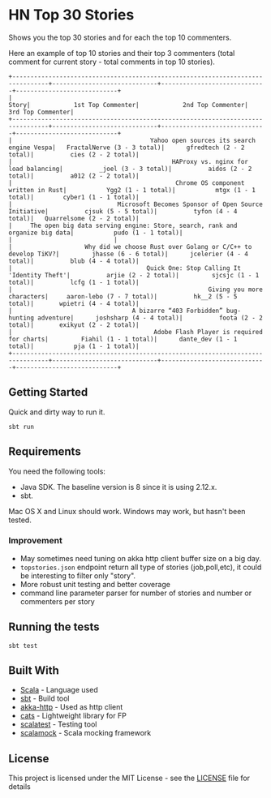# HN Top 30 Stories

Shows you the top 30 stories and for each the top 10 commenters.

Here an example of top 10 stories and their top 3 commenters (total comment for current story - total comments in top 10 stories).

```
+--------------------------------------------------------------------------------+-----------------------------+-----------------------------+----------------------------+
|                                                                           Story|            1st Top Commenter|            2nd Top Commenter|           3rd Top Commenter|
+--------------------------------------------------------------------------------+-----------------------------+-----------------------------+----------------------------+
|                                      Yahoo open sources its search engine Vespa|   FractalNerve (3 - 3 total)|      gfredtech (2 - 2 total)|          cies (2 - 2 total)|
|                                            HAProxy vs. nginx for load balancing|          _joel (3 - 3 total)|          aidos (2 - 2 total)|          a012 (2 - 2 total)|
|                                             Chrome OS component written in Rust|           Ygg2 (1 - 1 total)|           mtgx (1 - 1 total)|        cyber1 (1 - 1 total)|
|                             Microsoft Becomes Sponsor of Open Source Initiative|          cjsuk (5 - 5 total)|          tyfon (4 - 4 total)|   Quarrelsome (2 - 2 total)|
|     The open big data serving engine: Store, search, rank and organize big data|           pudo (1 - 1 total)|                             |                            |
|                    Why did we choose Rust over Golang or C/C++ to develop TiKV?|         jhasse (6 - 6 total)|      jcelerier (4 - 4 total)|          blub (4 - 4 total)|
|                                     Quick One: Stop Calling It 'Identity Theft'|          arjie (2 - 2 total)|         sjcsjc (1 - 1 total)|          lcfg (1 - 1 total)|
|                                                      Giving you more characters|     aaron-lebo (7 - 7 total)|          hk__2 (5 - 5 total)|       wpietri (4 - 4 total)|
|                                 A bizarre “403 Forbidden” bug-hunting adventure|      joshsharp (4 - 4 total)|          foota (2 - 2 total)|       exikyut (2 - 2 total)|
|                                       Adobe Flash Player is required for charts|         Fiahil (1 - 1 total)|      dante_dev (1 - 1 total)|           pja (1 - 1 total)|
+--------------------------------------------------------------------------------+-----------------------------+-----------------------------+----------------------------+

```

## Getting Started

Quick and dirty way to run it.

```
sbt run
```

## Requirements

You need the following tools:
  - Java SDK. The baseline version is 8 since it is using 2.12.x.
  - sbt.

Mac OS X and Linux should work. Windows may work, but hasn't been tested.

### Improvement 

- May sometimes need tuning on akka http client buffer size on a big day.
- `topstories.json` endpoint return all type of stories (job,poll,etc), it could be interesting to filter only "story".
- More robust unit testing and better coverage
- command line parameter parser for number of stories and number or commenters per story

## Running the tests

```
sbt test
```

## Built With

* [Scala](https://www.scala-lang.org/api/2.12.3/) - Language used
* [sbt](https://maven.apache.org/) - Build tool
* [akka-http](http://doc.akka.io/docs/akka-http/10.0.10/scala/http/) - Used as http client
* [cats](https://typelevel.org/cats/) - Lightweight library for FP
* [scalatest](http://www.scalatest.org/) - Testing tool
* [scalamock](http://scalamock.org/) - Scala mocking framework

## License

This project is licensed under the MIT License - see the [LICENSE](LICENSE) file for details